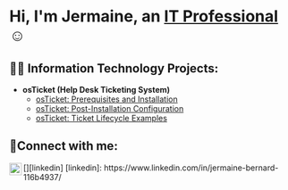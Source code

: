 <h1>Hi, I'm Jermaine, an <a href="https://linkedin.com/in/jermaine-bernard-116b4937">IT Professional</a>☺</h1>

<h2>👨‍💻 Information Technology Projects:</h2>

- <b>osTicket (Help Desk Ticketing System)</b>
  - [osTicket: Prerequisites and Installation](https://github.com/jmabernard/osticket-prereqs)
  - [osTicket: Post-Installation Configuration](https://github.com/jmabernard/post-install-config)
  - [osTicket: Ticket Lifecycle Examples](https://github.com/jmabernard/ticket-lifecycle)
<h2>🤳Connect with me:</h2>
[<img align="left" alt="Josh | LinkedIn" width="22px" src="https://cdn.jsdelivr.net/npm/simple-icons@v3/icons/linkedin.svg" />][linkedin]
[linkedin]: https://www.linkedin.com/in/jermaine-bernard-116b4937/
